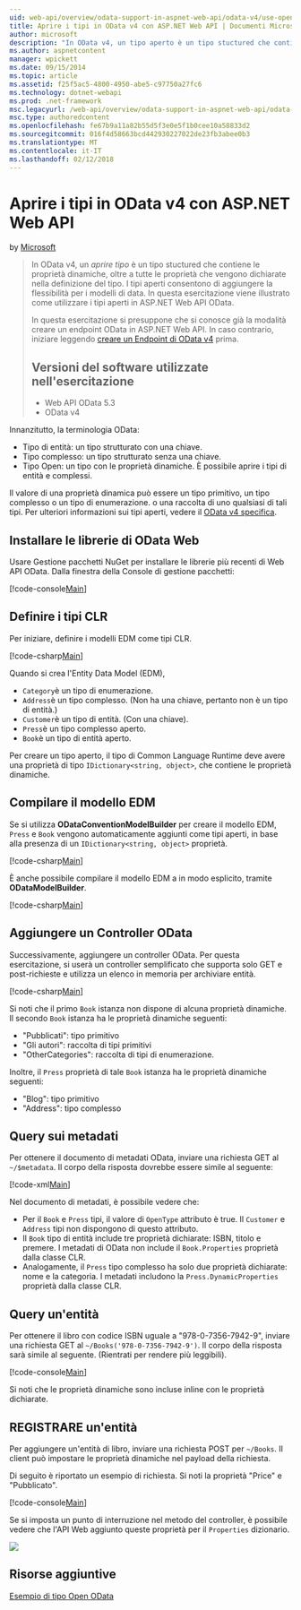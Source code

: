 ```yaml
---
uid: web-api/overview/odata-support-in-aspnet-web-api/odata-v4/use-open-types-in-odata-v4
title: Aprire i tipi in OData v4 con ASP.NET Web API | Documenti Microsoft
author: microsoft
description: "In OData v4, un tipo aperto è un tipo stuctured che contiene le proprietà dinamiche, oltre a tutte le proprietà che vengono dichiarate nella definizione del tipo. Apri..."
ms.author: aspnetcontent
manager: wpickett
ms.date: 09/15/2014
ms.topic: article
ms.assetid: f25f5ac5-4800-4950-abe5-c97750a27fc6
ms.technology: dotnet-webapi
ms.prod: .net-framework
msc.legacyurl: /web-api/overview/odata-support-in-aspnet-web-api/odata-v4/use-open-types-in-odata-v4
msc.type: authoredcontent
ms.openlocfilehash: fe67b9a11a82b55d5f3e0e5f1b0cee10a58833d2
ms.sourcegitcommit: 016f4d58663bcd442930227022de23fb3abee0b3
ms.translationtype: MT
ms.contentlocale: it-IT
ms.lasthandoff: 02/12/2018
---
```

<a name="open-types-in-odata-v4-with-aspnet-web-api"></a>Aprire i tipi in OData v4 con ASP.NET Web API
====================
by [Microsoft](https://github.com/microsoft)

> In OData v4, un *aprire tipo* è un tipo stuctured che contiene le proprietà dinamiche, oltre a tutte le proprietà che vengono dichiarate nella definizione del tipo. I tipi aperti consentono di aggiungere la flessibilità per i modelli di data. In questa esercitazione viene illustrato come utilizzare i tipi aperti in ASP.NET Web API OData.
> 
> In questa esercitazione si presuppone che si conosce già la modalità creare un endpoint OData in ASP.NET Web API. In caso contrario, iniziare leggendo [creare un Endpoint di OData v4](create-an-odata-v4-endpoint.md) prima.
> 
> ## <a name="software-versions-used-in-the-tutorial"></a>Versioni del software utilizzate nell'esercitazione
> 
> 
> - Web API OData 5.3
> - OData v4


Innanzitutto, la terminologia OData:

- Tipo di entità: un tipo strutturato con una chiave.
- Tipo complesso: un tipo strutturato senza una chiave.
- Tipo Open: un tipo con le proprietà dinamiche. È possibile aprire i tipi di entità e complessi.

Il valore di una proprietà dinamica può essere un tipo primitivo, un tipo complesso o un tipo di enumerazione. o una raccolta di uno qualsiasi di tali tipi. Per ulteriori informazioni sui tipi aperti, vedere il [OData v4 specifica](http://www.odata.org/documentation/odata-version-4-0/).

## <a name="install-the-web-odata-libraries"></a>Installare le librerie di OData Web

Usare Gestione pacchetti NuGet per installare le librerie più recenti di Web API OData. Dalla finestra della Console di gestione pacchetti:

[!code-console[Main](use-open-types-in-odata-v4/samples/sample1.cmd)]

## <a name="define-the-clr-types"></a>Definire i tipi CLR

Per iniziare, definire i modelli EDM come tipi CLR.

[!code-csharp[Main](use-open-types-in-odata-v4/samples/sample2.cs)]

Quando si crea l'Entity Data Model (EDM),

- `Category`è un tipo di enumerazione.
- `Address`è un tipo complesso. (Non ha una chiave, pertanto non è un tipo di entità.)
- `Customer`è un tipo di entità. (Con una chiave).
- `Press`è un tipo complesso aperto.
- `Book`è un tipo di entità aperto.

Per creare un tipo aperto, il tipo di Common Language Runtime deve avere una proprietà di tipo `IDictionary<string, object>`, che contiene le proprietà dinamiche.

## <a name="build-the-edm-model"></a>Compilare il modello EDM

Se si utilizza **ODataConventionModelBuilder** per creare il modello EDM, `Press` e `Book` vengono automaticamente aggiunti come tipi aperti, in base alla presenza di un `IDictionary<string, object>` proprietà.

[!code-csharp[Main](use-open-types-in-odata-v4/samples/sample3.cs)]

È anche possibile compilare il modello EDM a in modo esplicito, tramite **ODataModelBuilder**.

[!code-csharp[Main](use-open-types-in-odata-v4/samples/sample4.cs)]

## <a name="add-an-odata-controller"></a>Aggiungere un Controller OData

Successivamente, aggiungere un controller OData. Per questa esercitazione, si userà un controller semplificato che supporta solo GET e post-richieste e utilizza un elenco in memoria per archiviare entità.

[!code-csharp[Main](use-open-types-in-odata-v4/samples/sample5.cs)]

Si noti che il primo `Book` istanza non dispone di alcuna proprietà dinamiche. Il secondo `Book` istanza ha le proprietà dinamiche seguenti:

- "Pubblicati": tipo primitivo
- "Gli autori": raccolta di tipi primitivi
- "OtherCategories": raccolta di tipi di enumerazione.

Inoltre, il `Press` proprietà di tale `Book` istanza ha le proprietà dinamiche seguenti:

- "Blog": tipo primitivo
- "Address": tipo complesso

## <a name="query-the-metadata"></a>Query sui metadati

Per ottenere il documento di metadati OData, inviare una richiesta GET al `~/$metadata`. Il corpo della risposta dovrebbe essere simile al seguente:

[!code-xml[Main](use-open-types-in-odata-v4/samples/sample6.xml?highlight=5,21)]

Nel documento di metadati, è possibile vedere che:

- Per il `Book` e `Press` tipi, il valore di `OpenType` attributo è true. Il `Customer` e `Address` tipi non dispongono di questo attributo.
- Il `Book` tipo di entità include tre proprietà dichiarate: ISBN, titolo e premere. I metadati di OData non include il `Book.Properties` proprietà dalla classe CLR.
- Analogamente, il `Press` tipo complesso ha solo due proprietà dichiarate: nome e la categoria. I metadati includono la `Press.DynamicProperties` proprietà dalla classe CLR.

## <a name="query-an-entity"></a>Query un'entità

Per ottenere il libro con codice ISBN uguale a "978-0-7356-7942-9", inviare una richiesta GET al `~/Books('978-0-7356-7942-9')`. Il corpo della risposta sarà simile al seguente. (Rientrati per rendere più leggibili).

[!code-console[Main](use-open-types-in-odata-v4/samples/sample7.cmd?highlight=8-13,15-23)]

Si noti che le proprietà dinamiche sono incluse inline con le proprietà dichiarate.

## <a name="post-an-entity"></a>REGISTRARE un'entità

Per aggiungere un'entità di libro, inviare una richiesta POST per `~/Books`. Il client può impostare le proprietà dinamiche nel payload della richiesta.

Di seguito è riportato un esempio di richiesta. Si noti la proprietà "Price" e "Pubblicato".

[!code-console[Main](use-open-types-in-odata-v4/samples/sample8.cmd?highlight=10)]

Se si imposta un punto di interruzione nel metodo del controller, è possibile vedere che l'API Web aggiunto queste proprietà per il `Properties` dizionario.

![](use-open-types-in-odata-v4/_static/image1.png)

## <a name="additional-resources"></a>Risorse aggiuntive

[Esempio di tipo Open OData](http://aspnet.codeplex.com/sourcecontrol/latest#Samples/WebApi/OData/v4/ODataOpenTypeSample/ReadMe.txt)

